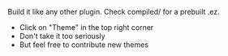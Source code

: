 Build it like any other plugin. Check compiled/ for a prebuilt .ez.

 * Click on "Theme" in the top right corner
 * Don't take it too seriously
 * But feel free to contribute new themes
